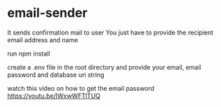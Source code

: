 # email-sender

It sends confirmation mail to user
You just have to provide the recipient email address and name

run npm install

create a .env file in the root directory and provide your email, email password and database uri string

watch this video on how to get the email password 
https://youtu.be/IWxwWFTlTUQ 
